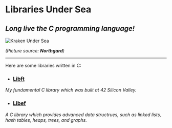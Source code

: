 # Libraries Under Sea

## *Long live the C programming language!*

![Kraken Under Sea](https://user-images.githubusercontent.com/30487160/74077897-f1bf1800-49f1-11ea-8bb0-d40f7926a182.jpg)

*(Picture source: **Northgard**)*

---

Here are some libraries written in C:

- ### [Libft](https://github.com/AlphaPiece/libraries-under-sea/tree/master/ft)
*My fundamental C library which was built at 42 Silicon Valley.*
    
- ### [Libef](https://github.com/AlphaPiece/libraries-under-sea/tree/master/ef)
*A C library which provides advanced data structrues, such as linked lists, hash tables, heaps, trees, and graphs.*
